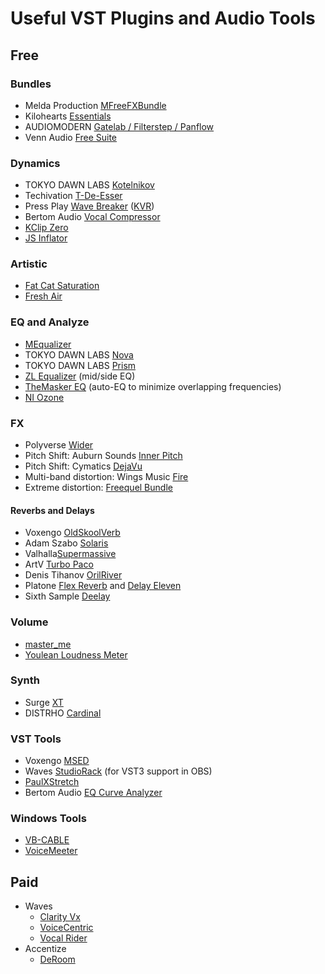 # Useful VST Plugins and Audio Tools

## Free

### Bundles

* Melda Production [MFreeFXBundle](https://www.meldaproduction.com/MFreeFxBundle)
* Kilohearts [Essentials](https://kilohearts.com/products/kilohearts_essentials)
* AUDIOMODERN [Gatelab / Filterstep / Panflow](https://audiomodern.com/free/)
* Venn Audio [Free Suite](https://www.vennaudio.com/free-suite/)

### Dynamics

* TOKYO DAWN LABS [Kotelnikov](https://www.tokyodawn.net/tdr-kotelnikov/)
* Techivation [T-De-Esser](https://techivation.com/t-de-esser-plus/)
* Press Play [Wave Breaker](https://pressplay-music.com/wave-breaker/) ([KVR](https://www.kvraudio.com/product/wave-breaker-by-press-play))
* Bertom Audio [Vocal Compressor](https://bertomaudio.com/vocal-compressor.html)
* [KClip Zero](https://kazrog.com/products/kclip-zero)
* [JS Inflator](https://github.com/Kiriki-liszt/JS_Inflator)

### Artistic
* [Fat Cat Saturation](https://voxsamples.com/products/fat-cat-saturation-plugin)
* [Fresh Air](https://slatedigital.com/fresh-air/)

### EQ and Analyze

* [MEqualizer](https://www.meldaproduction.com/MEqualizer)
* TOKYO DAWN LABS [Nova](https://www.tokyodawn.net/tdr-nova/)
* TOKYO DAWN LABS [Prism](https://www.tokyodawn.net/tdr-prism/)
* [ZL Equalizer](https://zl-audio.github.io/plugins/zlequalizer/) (mid/side EQ)
* [TheMasker EQ](https://audioplugins.lim.di.unimi.it/index.php?p=2&#p29) (auto-EQ to minimize overlapping frequencies)
* [NI Ozone](https://www.native-instruments.com/en/products/izotope/ozone-11-eq/)

### FX

* Polyverse [Wider](https://polyversemusic.com/products/wider/)
* Pitch Shift: Auburn Sounds [Inner Pitch](https://www.auburnsounds.com/products/InnerPitch.html)
* Pitch Shift: Cymatics [DejaVu](https://cymatics.fm/collections/store/products/deja-vu-plugin)
* Multi-band distortion: Wings Music [Fire](https://jerryuhoo.github.io/Fire/)
* Extreme distortion: [Freequel Bundle](https://noiseengineering.us/products/the-freequel-bundle-sinc-vereor-virt-vereor-ruina)

#### Reverbs and Delays

* Voxengo [OldSkoolVerb](https://www.voxengo.com/product/oldskoolverb/)
* Adam Szabo [Solaris](https://www.adamszabo.com/vstplugins/solaris/)
* Valhalla[Supermassive](https://valhalladsp.com/shop/reverb/valhalla-supermassive/)
* ArtV [Turbo Paco](https://www.kvraudio.com/product/turbo-paco-by-artv)
* Denis Tihanov [OrilRiver](https://www.kvraudio.com/product/orilriver-by-denis-tihanov)
* Platone [Flex Reverb](https://platonestudio.com/product/flex-reverb/) and [Delay Eleven](https://platonestudio.com/product/delay-eleven/)
* Sixth Sample [Deelay](https://sixthsample.com/deelay/)


### Volume

* [master_me](https://github.com/trummerschlunk/master_me)
* [Youlean Loudness Meter](https://youlean.co/youlean-loudness-meter/)

### Synth

* Surge [XT](https://surge-synthesizer.github.io/)
* DISTRHO [Cardinal](https://github.com/DISTRHO/Cardinal/)

### VST Tools

* Voxengo [MSED](https://www.voxengo.com/product/msed/)
* Waves [StudioRack](https://www.waves.com/plugins/studiorack) (for VST3 support in OBS)
* [PaulXStretch](https://sonosaurus.com/paulxstretch/)
* Bertom Audio [EQ Curve Analyzer](https://bertomaudio.com/eq-curve-analyzer.html)

### Windows Tools

* [VB-CABLE](https://vb-audio.com/Cable/)
* [VoiceMeeter](https://vb-audio.com/Voicemeeter/)



## Paid

* Waves
  * [Clarity Vx](https://www.waves.com/plugins/clarity-vx)
  * [VoiceCentric](https://www.waves.com/plugins/greg-wells-voicecentric)
  * [Vocal Rider](https://www.waves.com/plugins/vocal-rider)
* Accentize
  * [DeRoom](https://www.accentize.com/deroom/)
